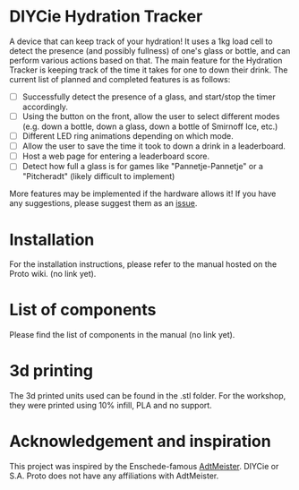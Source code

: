 # DIYCie Hydration Tracker
A device that can keep track of your hydration! 
It uses a 1kg load cell to detect the presence (and possibly fullness) of one's glass or bottle, and can perform various actions based on that. 
The main feature for the Hydration Tracker is keeping track of the time it takes for one to down their drink. The current list of planned and completed features is as follows:

- [ ] Successfully detect the presence of a glass, and start/stop the timer accordingly.
- [ ] Using the button on the front, allow the user to select different modes (e.g. down a bottle, down a glass, down a bottle of Smirnoff Ice, etc.)
- [ ] Different LED ring animations depending on which mode.
- [ ] Allow the user to save the time it took to down a drink in a leaderboard.
- [ ] Host a web page for entering a leaderboard score.
- [ ] Detect how full a glass is for games like "Pannetje-Pannetje" or a "Pitcheradt" (likely difficult to implement)

More features may be implemented if the hardware allows it! If you have any suggestions, please suggest them as an [issue](https://github.com/MaxLiebe/Hydration-Tracker/issues/new).

# Installation
For the installation instructions, please refer to the manual hosted on the Proto wiki. (no link yet).

# List of components
Please find the list of components in the manual (no link yet).

# 3d printing
The 3d printed units used can be found in the .stl folder. For the workshop, they were printed using 10% infill, PLA and no support.

# Acknowledgement and inspiration
This project was inspired by the Enschede-famous [AdtMeister](https://adtmeister.com/). DIYCie or S.A. Proto does not have any affiliations with AdtMeister.
